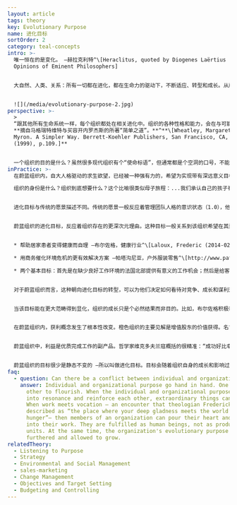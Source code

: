 ```yaml
---
layout: article
tags: theory
key: Evolutionary Purpose
name: 进化目标
sortOrder: 2
category: teal-concepts
intro: >-
  唯一恒在的是变化。 —赫拉克利特^\[Heraclitus, quoted by Diogenes Laërtius in Lives and
  Opinions of Eminent Philosophers]


  大自然、人类、关系：所有一切都在进化，都在生命力的驱动下，不断适应、转型和成长。从蔚蓝组织角度来看，组织被看作一种携带目标的独立能量场，能穿透所有的参与者。在这个模式中，我们并不拥有或能运营某个组织，我们只是组织的仆人，聆听组织想去哪里，然后帮助组织在这个世界里完成其任务...


  ![](/media/evolutionary-purpose-2.jpg)
perspective: >-
  >
  “跟其他所有生命系统一样，每个组织都处在相关进化中。组织的各种性格和能力，会在与可能性的游戏中不断浮现出来。组织会与其他生命单元之间进行大量的无章法混沌互动，然后逐步诞生一个可行性体系而开始有序成长。这个系统会开发出一些未曾规划的能力和信念。自行完成无人设计的各种工作。演化出无需管理的（人际）关系。如果我们焦灼的考量一些设计和结构，强扭的流程和规则，执着的进行统治和控制，就永不会成功的创造出一个蔚蓝组织。组织作为生命体，渴望着自行发生。人类组织会自行诞生于一些可以去理解但绝不要用来控制的流程。”
  **摘自马格瑞特维特与买容开内罗杰斯的所著“简单之道”。**^**\[Wheatley, Margaret J and Kellner-Rodgers,
  Myron. A Simpler Way. Berrett-Koehler Publishers, San Francisco, CA, USA
  (1999), p.109.]**


  一个组织的目的是什么？虽然很多现代组织有个“使命标语”，但通常都是个空洞的口号，不能真正的指导决策机制，因而事实上决策参与者完全不知道这个标语的存在。于是多数传统组织不是被集体的目标驱动着，而是被某种自我求生欲望支撑着。意识1.0之红色，琥珀，橙色模式中那种基于恐惧的特性，在领导和成员中根植了一种恐惧天性，将世界看作一个危险的空间，充满欲抢自己饭碗的竞争对手。唯一的求生途径就是不择手段谋取利益，在损人（竞争对手）利己的原则下获得市场份额。在这场红海战役中，谁还有余暇考虑目标话题？不幸的是，基于恐惧的竞争优先思维，即使在组织生存不成问题的阶段，也占资源投入的最优势。在一些被保护在竞争环境之外的组织内（比如军队，公立学校，政府部门），基于恐惧的人格还是会将能量优先投入到对安全的追求，此时竞争会发生在组织内部。经理们卷入与其他部门的战争，为自己部门的存活而战，攫取更多资金、人才、或荣誉。朝向进化性的蔚蓝组织转型后，人们能逐渐学会驯服自己自大人格中的各种恐惧。这个过程能节省能量，用于探索开发关于个人和集体之生命意义和目标的更深层主题：我的使命是什么？真正值得达成的是什么？求生不再是蔚蓝组织的聚焦之处。基础目标终于得到重视。^\[Laloux, Frederic (2014-02-09). Reinventing Organizations: A Guide to Creating Organizations Inspired by the Next Stage of Human Consciousness (Kindle Locations 4197-4205). Nelson Parker. Kindle Edition.]
inPractice: >-
  在蔚蓝组织内，自大人格驱动的求生欲望，已经被一种强有力的，希望为实现带有深远意义目标而工作（使命）的渴望所替代。如果组织不能做出一些值得成员付出能量、才能和创造力的产出，那个“做最好员工”的概念就只是个空洞的目的。蔚蓝模式认为，每个组织都有自己的身份、生命力量和使命。波瑞安罗伯森作为蔚蓝组织霍尔公司的创始人，用进化目标来描述这个现象。认为组织跟个人同样，都天然具备一个使命和用于推向该目标的进化性能量：在蔚蓝组织内，自大人格驱动的求生欲望，已经被一种强有力的，希望为实现带有深远意义目标而工作（使命）的渴望所替代。如果组织不能做出一些值得成员付出能量、才能和创造力的产出，那个“做最好员工”的概念就只是个空洞的目的。蔚蓝模式认为，每个组织都有自己的身份、生命力量和使命。波瑞安罗伯森作为蔚蓝组织霍尔公司的创始人，用进化目标来描述这个现象。认为组织跟个人同样，都天然具备一个使命和用于推向该目标的进化性能量：

  组织的身份是什么？组织到底想要什么？这个比喻很类似母子旅程：...我们承认自己的孩子有其独自的身份及其独立的人生道路与目标。不能只因为我可能很希望孩子当个医生，就可以将自己的需求投射在孩子身上。如果我强制投射，就会发生一种有害的纠缠依赖关系。我们作为成熟的父母已经知道，健康的为亲之道就是努力去催化这个亲子各不相同的旅程。而正是这种亲子差异，允许双方获得各自特有的更完整的主权和身份，这些素质进而能促进个体开发出一种在人际关系和互联互动中更有意识的融合能力，这是一种同行者的关系，是平等的。...正确的定位是，成员要跟组织的目标共鸣，设法区分个体与组织的身份并揣摩出“该组织的使命是什么？”。不是“我们想利用这个组织作为私有财产，来达成什么目的？”而是“这个组织作为生命体，作为有机系统，具有何种潜力？” 进化目标的含义：一种最深次元的创造性潜力，能为某些新事物赋予生命，能对对这个世界做出某些价值和能量贡献。...我们要聆听并让组织生命体的这种创造性脉冲或潜力驱动自己的行为，而不是用个人的欲望影响组织行为。^\[Laloux, Frederic (2014-02-09) Reinventing Organizations: A Guide to Creating Organizations Inspired by the Next Stage of Human Consciousness (Kindle Locations 4322). Nelson Parker. Kindle Edition.] 


  进化目标与传统的愿景描述不同。传统的愿景一般反应着管理团队人格的意识状态（1.0），他们负责决定组织未来的样子。


  蔚蓝组织的进化目标，反应着组织存在的更深次元理由。这种目标一般关系到该组织希望在其运作的社区以及所服务市场内创造的与众不同之处（创新）。这个目标与竞争或战胜其他组织无关。是为了服务于人类进化需求的更大良善。一些具体组织的案例：


  * 帮助居家患者变得健康而自理 —布尔佐格，健康行业^\[Laloux, Frederic (2014-02-09). Reinventing Organizations: A Guide to Creating Organizations Inspired by the Next Stage of Human Consciousness (Kindle Locations 4239-4240). Nelson Parker. Kindle Edition]

  * 用商务催化环境危机的更有效解决方案 —帕塔沟尼亚，户外服装零售^\[http://www.patagoniaworks.com/#index, accessed 2015/06/13] 

  * 两个基本目标：首先是在缺少良好工作环境的法国北部提供有意义的工作机会；然后是给客户传递爱，并接收客户的爱 —法维，铸造和工程公司^\[Laloux, Frederic (2014-02-09). Reinventing Organizations: A Guide to Creating Organizations Inspired by the Next Stage of Human Consciousness (Kindle Locations 4371-4372). Nelson Parker. Kindle Edition.] 


  对于蔚蓝组织而言，这种朝向进化目标的转型，可以为他们决定如何看待对竞争、成长和谋利这些基本概念，带来重要启示。橙色组织执着于打败竞争对手（通用电子的前执行官杰克著书的书名就是个活生生的实例，赢）。而蔚蓝组织则去掉了竞争这个提法。因蔚蓝组织真诚的活在目标中，任何能帮助实现该目标的人和组织，都被看作盟友而非竞争对手。参见下面的启发性案例 —布尔佐格。


  当该目标能在更大范畴得到显化，组织的成长只是个必然结果而非目的。比如，布尔佐格积极帮助病人构建与其家属、朋友和邻居的支撑网络。基本上是努力让组织尽快从患者的生命中退场，尽快脱离对该组织的依赖。他们很成功：2009年的调查表明，其患者脱离照顾的速度比竞争对手的患者快一倍，因而预算中的收益有所减少。该组织的核心战略是，帮助患者变得健康而自理 —事实上直接等于是追求更少的收益和成长，而不是更多获利。同样，帕塔沟尼亚（服装业）也因打出一个整页广告而著称“不要买这个上衣”。这个广告是该组织的一个“共同纽带伙伴关系”活动的一部分。该组织认识到我们发达国家的很多人衣橱内，放着足够让我们一生保暖的服装。但还是会持续买新衣服，这对环保不利，会引发洪水。这个活动对此铁面直击，具体内容包括减量（生产耐用衣服），修补（为客户提供修补服务），重用（公司在易被或自营店铺的二手柜台为客户代售旧衣服），回收（可以退回旧衣服，公司负责做重用处理）。这是否会损害该组织的收入增长？是的。每修补或重用一件夹克，就会导致少卖一件。这是否会提高客户忠诚度而在长期角度提高利润增长？也许。但该组织的决策不是被预算和财物驱动的。该公司选择将其使命召唤做目标。^\[Laloux, Frederic (2014-02-09). Reinventing Organizations: A Guide to Creating Organizations Inspired by the Next Stage of Human Consciousness (Kindle Locations 4235-4248). Nelson Parker. Kindle Edition.]


  在蔚蓝组织内，获利概念发生了根本性改变。橙色组织的主要见解是增值股东的价值获得。名言公司压倒一切的责任是：利益最大化。在很多国家，这个见解跟法律接轨。管理团队会因为威胁获利的决策吃官司。在股东价值优先的洗脑下，上市公司不择手段的聚焦在底线附近。但营利性蔚蓝组织对获利持非常不同的见解。虽然利益是必须的，投资人也该得到回报，但第一优先的是目标，不是获利。蔚蓝组织创始人通常使用同一个比喻：利益就好比我们呼吸的空气。我们需要空气才能活，但不是为了呼吸而活。塔米赛蒙是桑楚的创始人，他对其商务的定义是：传统商务理念是，我们做一切都是为了赚更多的钱，让产能更高，或其他更xx。但我不是这么认为。我对商务看法是，我们走到一起成为社区，目的是为了满足人性需求并具体化呈现自己的人生。^\[Laloux, Frederic (2014-02-09). Reinventing Organizations: A Guide to Creating Organizations Inspired by the Next Stage of Human Consciousness (Kindle Locations 4253-4264). Nelson Parker. Kindle Edition.]


  蔚蓝组织中，利益是优质完成工作的副产品。哲学家维克多夫兰寇概括的很精准：“成功好比幸福，无法通过追求得到，必须自动到来，并且只能作为在为某个比私人利益更崇高的目的而奉献时，所获得的副产品而收到。”^\[Laloux, Frederic (2014-02-09). Reinventing Organizations: A Guide to Creating Organizations Inspired by the Next Stage of Human Consciousness (Kindle Locations 4264-4266). Nelson Parker. Kindle Edition.]


  蔚蓝组织的目标很少是静态不变的 —所以叫做进化目标。目标会随着组织自身的成长和影响过程而与时俱进。比如，布尔佐格公司设立时目标的“帮助疾病和老年患者活出更自理更有意义的人生。”^\[Laloux, Frederic (2014-02-09). Reinventing Organizations: A Guide to Creating Organizations Inspired by the Next Stage of Human Consciousness (Kindle Locations 4215-4216). Nelson Parker. Kindle Edition.]但其活动已经成长并超出了照顾老人的范畴，现在聚焦在“帮助患者变得健康和自理”。
faq:
  - question: Can there be a conflict between individual and organizational purpose?
    answer: Individual and organizational purpose go hand in hand. One needs the
      other to flourish. When the individual and organizational purpose enter
      into resonance and reinforce each other, extraordinary things can happen.
      When work meets vocation — an encounter that theologian Frederick Buechner
      described as “the place where your deep gladness meets the world’s deep
      hunger”— then members of an organization can pour their heart and soul
      into their work. They are fulfilled as human beings, not as productive
      units. At the same time, the organization's evolutionary purpose is
      furthered and allowed to grow.
relatedTheory:
  - Listening to Purpose
  - Strategy
  - Environmental and Social Management
  - sales-marketing
  - Change Management
  - Objectives and Target Setting
  - Budgeting and Controlling
---
```

